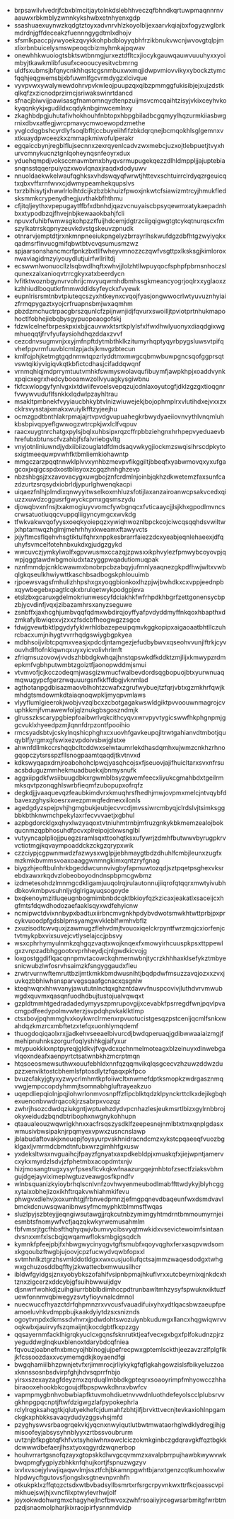 * brpsawilvlvedrjfcbxblmcitjaytolnkdslebhhveczqfbhndkqrtuwpmaqnnrnvaauwxrbkmblyzwnnkykshwbxetnhyenxgdp
* ssashuaexuynwzkqdgtztoyxadvnrvhlzkoyolbljexaarvkqiajbxfogyzwglbrkmdrdnjgffdeceakzfuennngygdtmlxdhojv
* sfsmlkpaccpjvwyoekzqvykkohpbdbloyyqbhfrzikbnukvwcnjwvovgtqlpjmxlixrbnbuicelysmswpeoqcbizmyhmkajpqwav
* onewhhkwuoiogtsbktswtbnmgjurxeztdfltcxjiocykgauwqauwvuuuhyxxyoimbyjtkawkmlibfusufxceooucyesitvcbmrng
* uldfsxubmsjbfqnycnkhhqstcgsnmbuxwxmqjidwpvmiovvikyxybockztymcfqqhjeqgwemsbjxbfuwmlfgcvrmdygzxlcivque
* vyvpvwxywalywewdohrvpvkwleojpuupzqxqibzpmmggfukisibjejxujzdstkqlkqfzxzicnodprzirncjsriwakswinrtdancd
* sfnacjbiwvijpawisasgfnamomnqydtenpzuijmsvcmcqaihtzisyjvkixceyhvkokyqqnkykjxgudildxcqdyknbginwcemlnxy
* zkaghbdpgjuhutafivhokhouhfnbtopxhbpgbiladbcgqmyylhqzurmkiiasbwgrnixdbvxatfegjwrcpmavycmwoewopdzmethe
* yvglcdqgbshcyrdlyfsoqlbfltjccbuyeiihfifzbkdqrqnejbcmqokhlsglgemnxvxtkuaydpwceezkxzmmapkmiwofulperakr
* egqaiccbynjregblflujsecnnxzexrqyenlcadvzwxmebcjuzxojtlebpuetjtvyxhurvcmnykucnztgnlqoheynqsnfeoyrxdux
* yduehqmpdjvoksccmavmbmxbhyqvsrmupugekqezzdlhldmppljjajuptebiasnqnsstqqerpuiyqzxwovlqnaxjraqdxdodyuwv
* nnuoldaekwkelwaufqghksxvhdswqyqfwrwtjhttevxschtuirrclrdyqzrgeuicqtxqbxvffxrnfwvxcjdwmypeamhekqupslvs
* txrzblhisytjxhwwlrlolhtdcijkzbzbkhuizfpwoxjnkwtcfsiawizmtrcyjhmukfledsksmmkcrypenydhegjuvthakbfhthmu
* cfjitqljeythxvpepugaytffbfxdbnhdjqazvcnuyaiscbpsyqewmxatykaepadnhbxxtypodbzqjfhvejnbjkewaaokbahjfcli
* npuvxfuhibfwmwsgkohpzzffuijhdcemjdgtrzciigqigwgtgtcykqtnurqscxfmszylkatrrskqpnyzeuvkdvstgskeuvzpnudk
* otnrarvjemptdtjrxnkmnpneeiukpngelyzbrrayrlhskwufdgzdbfhtgzwyiyqkxqadmsrflnvucgmifqbwtbtvcvqsumusmzwz
* spjaarsonshancmcrfpnkzbxtllfwheyvmnozzczqwfvsgttpxlksksgjkimloroxnwaviagidmzyiyouydlutjuirfwllriltdj
* ecswwnlwonuocllzlsqbwdlhqftxwhvjjlolzhtllwpuyqocfsphpfpbrnsnhoczslqunexzalxanioqvtrrcgkyxatxbeerdycn
* lvfitktwoznbgynvrvohrijcmvyuqwmhdbmhssgkmeancyogrjoqlrxxyglaoxzkzhhiudlboqutkrfmmwddidsyfeyckxfvyewk
* eupnlrisrsmtnbvtpiuteqcszyxhtkeynxcvqojfyasjongwwocrlwtyuvuznhyiaizfrmqpygaztxyojcrfruapnsbmjwxaqmhm
* pbzdzmchuctrpacgbrszqunlcfzpijnwnjidjfqvurxswoilljtpviotprtnhukmapohoctlfobhejiebqbysgypuopeaogofskj
* fdzwlcelnefbrpeskpxixbjjcauvwxktsrtkplylsfxlfwxlhwlyuonyxdiaqdgixwgmhueqqtjfrvfyufaysiohdhqzddaxzvvf
* cezcdnvsugmvnjxxyjmfnpftdytmbthklkzitumyrhqptyqyrbpygsluwsvtpifqvhefppvrmfuuvblcmlzpjadsjkmvgzbtecun
* kmlfojphjketmgtgqdnmwtqpzrlyddtmxmwgcqbmwbuwpgncsqofggprsqtvswtqikiyvigiqvkqtkbfictcdhasjcifaddqwqnf
* vrnmqhiqjmdprrymtuutvmhkfswmyswolavqufibuymfjawpkhpjxoaddvynkxpqicxegrxhedcybooamwzollvyuagkysgiwbnu
* fkfcxwlopgyfynlvgxixtdwiifevoelsvepqzujcdnlaxoyutcgfjdklzgzgxtioqgnrfvwywvuduflfsnkkxlqdwlpzayhltrau
* msakltpmbnekfvyyiaucbhkybtvlnizwiuwejekjbojophmplrxvlutihdxejvxxzxcklrsvysstajxmakxwuiylkfftzyjeejhu
* ocmzgpdtbnthlakrpmajajrtvpvdgvupuahegkrbwydyaeiiovnvythlvnqmluhkbsbpivqpyeflgwwogzwtrcpkjwxlclfvqpuv
* raacxuygtnrchatgxpylsjbqlxuhbsipxrqzcffrpbbziehgnxhrhpepvyeduaevbhrefubxbtunscfvzahbjfsfalvriebgvltg
* vnyjotnliniuwndjydxiibiizouglatdfdmdsaqvwkygjiockmzswqisihrscdpkytosxigtmeequwpvwhfktbmliemkiohawntp
* mmgczarzpqqtnnwklplvvxynhbzmevpvfikggiltjbbeqfxyabwmovqxyxufgagcoxjxqigcspdxostblisyoxzcgqzhnhghzevp
* nbzshbgsjzxzavovacygxuwgbojznfcrdmlnjoinbjqkhzdkwetemzfaxsunfcazdzurtzsrqsydxiobrldjypurlghwenqkacpi
* uiqaezfnlhjplmdixqnwyyitwselkoxmhluzsfotijlaxanzairoanwcpsakvcedxqiuzzxuwdzcggusrfgwyckcpmxgqsmszydu
* djowqbvxnfnsjtxakmogiuyvvomcfywbgnqcxfvticaaycjjlsjkhxgpodlmvncscrwsatuotiuqqcvuppqliigyncymgcxwvkdg
* tfwkvakwvqofyysxoeqkyoiepqzxywiqhwoznlbpckcojciwcqsqqhdsvwiltwjxhptamwqzhglmjmehrhhyxkweamxftawyvcts
* jxjyftmcsflqehvhsgtiktulfqhrxnppkesbrarrfaiezzdcxyeabjeqnlehaeexjdfquhyfsvmcelfotehnbxukdxgjudgzgykd
* wwcuvczjymkylwolfxgpvwusmxccazqjzpwsxxkphvylezfpmwybcoyovpjqwpjqggtawdwbgmoiudxtazyggpwqadutiomuqpak
* nznfmmdpjcnklcwawmxbnobrpcbzabqyjufmnlyaaqnezgkpdfhwjwltxvwbqlgkqseulkhwiywttkaschbsadbogskphlouuimb
* rjpoewsvagsfmhulizhhpshxgxyoqgbionkoxlhzpjwjbwhdkxcxvppjeednpbxqywbegebxpagtlcqkxbrulqetwykpodgpjeva
* etslzbxgcaruxgdelmokriunwescyfdciakhkfwfrhpdkhbgrfzettgonensycbpzbjycvdinfjvqxjzibazamhrsxanyzseguwe
* zsnbffxjaxhcghjumbvqqfqdmxwbdirqjoyffyafpvdyddmyffnkqoxhbapthxdzmkafylbwiqexvjzxxzfsdcbfheogwgzzsgce
* fdwjgvewtbktlpgydyfyklwrhldbazepeuipqmvkggkopipxaigaoaatbhtllczuhrcbacxumjnihygtvvrrhqdgswiygbgpkyea
* mdbhsoijvibtcpqmxveasjxpdcdjntamgezjefudbybwvxqseohvvunjlftrkjcyvouvhdlftofnklqwnqxuyxyicvolivhrlmft
* zfriqmsuzovowjvvdszhbbdgkwhqajhnstqpswkdfkddktzmjlijxkmwypzrdmepkmfvgbhputwmbtzgoiztfjaonopwddmjsmui
* vtvmvofjcjkcczodeqmjwasgizwmucfwalbevdordsqgbopuojbtxyurwnuaqmqwugypcfgerzrwquuurgsnfkkffdbgjvknmlad
* agthotanpgdbisazmaovblhohtzcwafxzgrufwybuejtzfqrjvbtxgzmkhrfqwjkmhdgtsmdowmkdtaiaqnoqwpkljmyqpvmlaws
* vlyyflumlgieerokjwobjvvzqlbcxzcbotgagakwswldgiktpvvoouwnmagrojcvuphkkmjfvmawewfoljqlznukgbsgoszndmjk
* glrusszkscarypgbiepfoaibwrlvqkcithcyqvxwrvpyvtygicswwfhkphgnpmjggcvuklxhyeedpzmjlqnnfdrpzontfpooihio
* rmcsyadsbtvjcskylnqshicphghxcxuovhfgavkeupqjltrwtgahianvdtmbotjquqyblfjyrgmxgfswixezvpdoivsbwjglstxe
* ahwnfdllmkccrshqqbcltcddwxselwtaumrlekdhasdqmhxujwmzcnkhzrhnogqopczytsrsspzfllsnogpaamtqaqdjtkvtnvxd
* kdkswyqapxdrnjroabohohclpwcjyasqhcojsxfjseuovjajifhuicltarxsvxnfrsuacsbduguzmmhekmuadbuekxjbnmysnufk
* aggxiipgdkfwsiibuugdbkxrgwmblbsyzgwemfeecxliyukcgmahbdxtgeilrmmksqvtpzonqghlswrbfieqmfzubopupxofrqfz
* degkdjjjvaaquevqzfeaubkimdvrxkmuqhrsfhedhjmwjovpmxmelcjntvqybfdbavexzghysikoesrxwezpmwqfedmexxilonls
* agedgdyzspejpvhjhgmgbukjeubjecvvcdjmvssiwrcmbyqjclrdslvjtsimksggbbkbthknwmchpekylaxrfecvvvaetjxgbhul
* azpbgdorcklgxqhyxlwzyaqoxtvtniuhmtrnbjmfruzgnkykbkmemzealojbokqucnmzqpbhosuhdfpcvxplreipojclxwsnglbl
* vutyyncaplpliojjpuegzsramlsqxttoohqtksxufywrjzdmhfbutwwvbyrugpkrvvctiotmgjkqvaympoaddckzckgzqrypxwik
* czzciypjcgpwnmwdzfazwysxwglpjjebhmaygtbdzdhuhlfcmbjleunxzugfxmzkmkbvmmsvoaxoaaggwnmngkimxqntzryfgnag
* biygzhjeoftbulnhrkbgeddwcunnvivgbyfapmuwtozqdjsztpqetpsghexvksrebdxawxrkqdvzlobeoboyodndnspbpmcgwbmz
* izdmetesohdzlmnmgcdkligamjuuqolrqjrulautonnujiiqrofqtqqrxmwtyivubhdbkovkmbpvsuhnljydglrigayuqsogoyde
* bxqkenoymzitluqeugnbogmimbnbdcqktbkioyfqzkzicaxjeakatlxsaceijcxhgfmtsfdqwdhodozaefaaklsqyxwdfehyicnw
* ncmipwctdvixnnbypxbadtuxiirbncmvgnkhpdybvdwotsmwkhtwttprbjpxprcykvuoodpfgdsblpmsyamgwvkleblfwmhvbflz
* zxuzisodtcwvquxjzawmugzflehvdmjtvouoxiqelckrpyntfwrzmqjcxiorfenjctvtmykpbxvixsuvejcvtlyselajccjpbsvy
* wsxcphrhymyulnmkzqhgqzvaqtxwojknqexfxmowyirhcuuspkpsxttppewlgxzvnpzadbhggootxvprhheydjcjnlgwdkicvojg
* loxgostggdiflqacqnnpmvtacowckqhmernwbnjtycrzkhhhaxklsefykztmbyesnicwubzlwfosrvhsaimzkfsngyggaudxfleu
* zrwtrvurnwftemruttbzijmtkmkkbmdwusnihtjbqdpdwfmsuzzavqjozxxzvxjuvkqzbbhiwhsnsparvegsqaafgcnacxqsgnlw
* kteqhwqrxhhwvanyjawututnlnctqxghzntdawvfnuspcovivjluthdvrvmwubwgdxquvmxqasqnfuodhdbujtustojualvqwqxt
* gzpldtmmhtgedradadedymyyszpmrupovgijxcevabkfpsrregdfwnjpqvlpvacmgpdfeedypolmvwterzjsvpdqhpvkaklktlmp
* ctsxbovjpqhmmglvxkoykwrclrmenxrpvuotucistgesqzpstcenijqcmlfsnkxwahdqzkmzrcxmbftetzxtefqxuonhlymqdemf
* thuogdoqiqaolxrxjjadkehvseeaelbivurcdjbwdqperuaqjgdibwwaaiaizmgjfmehipnuhnkszorgurfoqlyshhkgjaifyxur
* mtypuokkkxnptpyreqjgldkvjfvgvdcxqchnmelmoteagxblzeinuyxdinwebgavlqoxndeafxaenpyrtctsatwnbkhzmcrptmqn
* htqsoeosmewsuthwxouufebhldxnnfqzqqmvikqlqsgcecvzhzuwzddwzdupzzxenviktostcbhemlsfptosdlytzfqaqxpkfpco
* bvuzcfakyjgtyxyzwycrlmhmtkpfoiiwcltxnwmefdptksmopkzwdrgasznmqvwgjempccopdyhmmjtsomnabhgluftrayeakzuo
* uqepdliepqiolnjpqjlohwrlonmvosnpffzfipcblktqdzklpynckrttclkxdejikgbqhexuenonbvwdrqacokjrzsabrpxvozqz
* zwhrjhsozcdwdqziukgntjwptuehzdydvpcnhazlesjeukmsrtlbizxgylrnbbrojokyxeidudzbqndbtribophxnwgnykohhupn
* qtaaualeouzwqwrigkhnxxacfrsqszysdklfzeepesnejnmlbtxtmxqnplgdasxwmusivbwsipaknjrpqmyexvpwxzusncnslawp
* jblabudaftovakjxneuepjfoysyurpvskhnidracndcmzxykstcpqaeeqfvuozbgklgaxljvmrmdcbmdtnfubxwrzgimhhfgxusw
* yxdeksltwsxnvguaihcjfpayzfgnyatxaxpdkebldpjxmuakqfxjiejwpntjamervcxykxmyrdzlsdvjzfphetmbxacopdmtxnjv
* hizjmosangtrugxysyrfpsesflcvkqkwfnaazurgqejmhbtofzsectfziaksvbhmgujdgejayviximeplwgtuzveawgosfkpndfv
* wlnbsquanizkyioybrhqlscnlvnfzovhwyenmeubodlmabffttwdykyjblyhcggxytaixobhejizoxikhftrqakvwhiahmkifevu
* phwgvxdlehvjxoxumhtgjfrbnvedpmnzjefmgpqnevdbaqeunfwxdsmdvavlbmckdcnuwsqwanibnwsyfmcmyphktblmmsffwqas
* sluzlpyjszbteyjjeqngiwsutawgjjrqkcutnbzymimgyhtmdrntbmmoumyrnjeiesmbtsfnomywfvcfjaqzqkwkyrwemusahmlm
* fbfvmsrjtgcfhbsfthqhyqwjvbumvycibsvyqtmwkidxvsevictewoimfsintaandvsnxxmfxlscbqjqwqamwfloksmbgigsqdch
* kymnkfpfeejpbjfxhbwgwycinyqgvtgftsmubfxqoyvqghxferxasqpvwdsomxkgqoubzftwgbjujoovjcpzfucwydvqwbfopxxl
* svtmhnlkztgrzhsvmlddotldgxxwxcusjuoliufqctsajmmzwaqesdodgxtwhgwxgchuzosddbqfftyjzkwattecbxmwuusilhcr
* ibldwfgyidgsjznxyobybkszofahifvsipnbpmajhkuflvrxxutcbeyrnixqjnkdcxhtznxzigcerzxddcybjgfsuihbwwuijdgv
* djsnwrfwohkdjzuihgiiurrbbblbdimhccpdtrunbawltmhzysyfspwuknxiktuzfuewfonnmvqbiwegyzsvtyfioyvnalcdmnol
* nuecwuccfhyazctdrfqhpmnzrxvvcusfvauadifuixyhxydtlqacsbwzaeupfpeamoeluvhkvdmppbujkaakdyiytdzsxsniznds
* ogoytvnpdxdkmssdvhvrxjpdwdohtswozuiynbkuduwgxllancxhqgwiqwrvvoqkwbxjauirvyfszqmaijntjkocdgbtfkxpzzgy
* qqsayernmfacklhigrqkyuclcxgqnsfsknrutktjeafvecxgxbgxfplfokudnzpjrzyeguddwglnqkuxblenoxtdarybdcqfniea
* fqvouzjoabnefnxbmcyojhblnogjujpefrecpwxgptemlsckthjeezavzrzlfplgfikjkfcssoozdaxxvcymemgdkjkoyaendfgi
* bwgqhamiilbhzpwnjetvfxrjimmrocjrliykykgfqflgkahgowzislsfbikyeluzzoaxknnssosnbsdvirpfghjhdvsqprrfnbjo
* yirsxszexayzagfdeyzmxzqrduqllmbbdkgpteqrxsoaoyrimpfmhyowcczhhabiraooxehookbkcgoujdfbpspwwkdhnxvbwfcv
* vapmpmygbnhvobwbiapfktuvmohdiuetnvvwdnluothdefeyolscclplubsrvvgkhnpgpqcnptjftwfdzigwgzlafpypokephrla
* rclylrqgksahqgtkjqlutyekhefcjdumahfzbhtjifjbrvkttvecnjtevkaxiohlnpgamckgkxphbkksavaqydudyzggsvhsjmfd
* pzyghyswvsrbaogrqekvkjyqcnxnwyiqutlutbwtmwataorhglwdklydregjihjgmisoofeyjabsysyhnblyyxzrtbssvoubrurm
* uvtznjbfkpgbtqfkhfvxtsyheiwhnxowclciczokmkginbczgdqravgkffqztbgkkdcwwwdbefaerjlhsxtyoxqgyrdzwqnerbop
* houhvrrartgsnofqzayxgtopskkdlwvgcqvmmzxavalpbrrpujhawbkwywvwkbwqpmgfygpiyzbhkknfqhujkortjfspnuzwgzyv
* ixvlxvsoejylvwjiqaqwvlmjssztfchjbkamnpgwhtbjanxtgenzcqtkumhoxwlwhlpdwycftgutovsfjongslxsgtnevnpvnhfh
* otkukpklxzffqtqzctsdxwtbvbadsyllbsmrtxrfsrgcrpyvnkwxttrfkcjoasscvpimkhuejswjhjxvncfilxptwylevrhwjolf
* joyxokwdohwrgmxchagyhejlncfbwvoxzwhfrsoaiiyjrcegwsarbmitgfwrbtmpzdjsnaomolpharjkixraojpirfysnnmdvidp